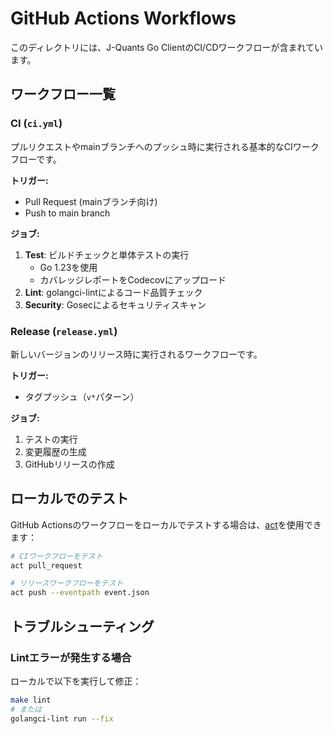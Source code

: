# GitHub Actions Workflows

このディレクトリには、J-Quants Go ClientのCI/CDワークフローが含まれています。

## ワークフロー一覧

### CI (`ci.yml`)

プルリクエストやmainブランチへのプッシュ時に実行される基本的なCIワークフローです。

**トリガー:**
- Pull Request (mainブランチ向け)
- Push to main branch

**ジョブ:**
1. **Test**: ビルドチェックと単体テストの実行
   - Go 1.23を使用
   - カバレッジレポートをCodecovにアップロード
2. **Lint**: golangci-lintによるコード品質チェック
3. **Security**: Gosecによるセキュリティスキャン

### Release (`release.yml`)

新しいバージョンのリリース時に実行されるワークフローです。

**トリガー:**
- タグプッシュ（`v*`パターン）

**ジョブ:**
1. テストの実行
2. 変更履歴の生成
3. GitHubリリースの作成

## ローカルでのテスト

GitHub Actionsのワークフローをローカルでテストする場合は、[act](https://github.com/nektos/act)を使用できます：

```bash
# CIワークフローをテスト
act pull_request

# リリースワークフローをテスト
act push --eventpath event.json
```

## トラブルシューティング

### Lintエラーが発生する場合

ローカルで以下を実行して修正：

```bash
make lint
# または
golangci-lint run --fix
```